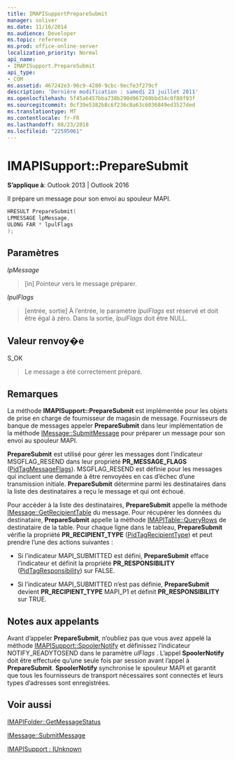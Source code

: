 ```yaml
---
title: IMAPISupportPrepareSubmit
manager: soliver
ms.date: 11/16/2014
ms.audience: Developer
ms.topic: reference
ms.prod: office-online-server
localization_priority: Normal
api_name:
- IMAPISupport.PrepareSubmit
api_type:
- COM
ms.assetid: 467242e3-96c9-4280-9cbc-9ecfe3f279cf
description: 'Derniére modification : samedi 23 juillet 2011'
ms.openlocfilehash: 5f45a6457bba738b290d967260bbd34c0f88f93f
ms.sourcegitcommit: 0cf39e5382b8c6f236c8a63c6036849ed3527ded
ms.translationtype: MT
ms.contentlocale: fr-FR
ms.lasthandoff: 08/23/2018
ms.locfileid: "22595061"
---
```

# <a name="imapisupportpreparesubmit"></a>IMAPISupport::PrepareSubmit

  
  
**S’applique à**: Outlook 2013 | Outlook 2016 
  
Il prépare un message pour son envoi au spouleur MAPI.
  
```cpp
HRESULT PrepareSubmit(
LPMESSAGE lpMessage,
ULONG FAR * lpulFlags
);
```

## <a name="parameters"></a>Paramètres

 _lpMessage_
  
> [in] Pointeur vers le message préparer.
    
 _lpulFlags_
  
> [entrée, sortie] À l’entrée, le paramètre _lpulFlags_ est réservé et doit être égal à zéro. Dans la sortie, _lpulFlags_ doit être NULL. 
    
## <a name="return-value"></a>Valeur renvoy�e

S_OK 
  
> Le message a été correctement préparé.
    
## <a name="remarks"></a>Remarques

La méthode **IMAPISupport::PrepareSubmit** est implémentée pour les objets de prise en charge de fournisseur de magasin de message. Fournisseurs de banque de messages appeler **PrepareSubmit** dans leur implémentation de la méthode [IMessage::SubmitMessage](imessage-submitmessage.md) pour préparer un message pour son envoi au spouleur MAPI. 
  
 **PrepareSubmit** est utilisé pour gérer les messages dont l’indicateur MSGFLAG_RESEND dans leur propriété **PR_MESSAGE_FLAGS** ([PidTagMessageFlags](pidtagmessageflags-canonical-property.md)). MSGFLAG_RESEND est définie pour les messages qui incluent une demande à être renvoyées en cas d’échec d’une transmission initiale. **PrepareSubmit** détermine parmi les destinataires dans la liste des destinataires a reçu le message et qui ont échoué. 
  
Pour accéder à la liste des destinataires, **PrepareSubmit** appelle la méthode [IMessage::GetRecipientTable](imessage-getrecipienttable.md) du message. Pour récupérer les données du destinataire, **PrepareSubmit** appelle la méthode [IMAPITable::QueryRows](imapitable-queryrows.md) de destinataire de la table. Pour chaque ligne dans le tableau, **PrepareSubmit** vérifie la propriété **PR_RECIPIENT_TYPE** ([PidTagRecipientType](pidtagrecipienttype-canonical-property.md)) et peut prendre l’une des actions suivantes :
  
- Si l’indicateur MAPI_SUBMITTED est défini, **PrepareSubmit** efface l’indicateur et définit la propriété **PR_RESPONSIBILITY** ([PidTagResponsibility](pidtagresponsibility-canonical-property.md)) sur FALSE.
    
- Si l’indicateur MAPI_SUBMITTED n’est pas définie, **PrepareSubmit** devient **PR_RECIPIENT_TYPE** MAPI_P1 et définit **PR_RESPONSIBILITY** sur TRUE. 
    
## <a name="notes-to-callers"></a>Notes aux appelants

Avant d’appeler **PrepareSubmit**, n’oubliez pas que vous avez appelé la méthode [IMAPISupport::SpoolerNotify](imapisupport-spoolernotify.md) et définissez l’indicateur NOTIFY_READYTOSEND dans le paramètre _ulFlags_ . L’appel **SpoolerNotify** doit être effectuée qu’une seule fois par session avant l’appel à **PrepareSubmit**. **SpoolerNotify** synchronise le spouleur MAPI et garantit que tous les fournisseurs de transport nécessaires sont connectés et leurs types d’adresses sont enregistrées. 
  
## <a name="see-also"></a>Voir aussi



[IMAPIFolder::GetMessageStatus](imapifolder-getmessagestatus.md)
  
[IMessage::SubmitMessage](imessage-submitmessage.md)
  
[IMAPISupport : IUnknown](imapisupportiunknown.md)

